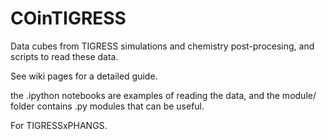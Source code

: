 # COinTIGRESS

Data cubes from TIGRESS simulations and chemistry post-procesing, and scripts
to read these data.

See wiki pages for a detailed guide.

the .ipython notebooks are examples of reading the data, and the module/ folder
contains .py modules that can be useful.

For TIGRESSxPHANGS.
